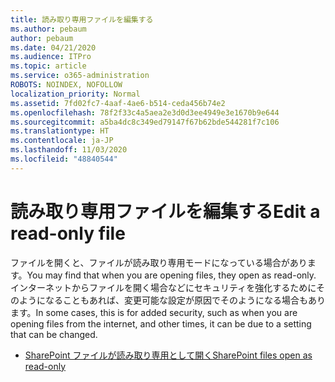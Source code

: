 ```yaml
---
title: 読み取り専用ファイルを編集する
ms.author: pebaum
author: pebaum
ms.date: 04/21/2020
ms.audience: ITPro
ms.topic: article
ms.service: o365-administration
ROBOTS: NOINDEX, NOFOLLOW
localization_priority: Normal
ms.assetid: 7fd02fc7-4aaf-4ae6-b514-ceda456b74e2
ms.openlocfilehash: 78f2f33c4a5aea2e3d0d3ee4949e3e1670b9e644
ms.sourcegitcommit: a5ba4dc8c349ed79147f67b62bde544281f7c106
ms.translationtype: HT
ms.contentlocale: ja-JP
ms.lasthandoff: 11/03/2020
ms.locfileid: "48840544"
---
```

# <a name="edit-a-read-only-file"></a><span data-ttu-id="23127-102">読み取り専用ファイルを編集する</span><span class="sxs-lookup"><span data-stu-id="23127-102">Edit a read-only file</span></span>

<span data-ttu-id="23127-103">ファイルを開くと、ファイルが読み取り専用モードになっている場合があります。</span><span class="sxs-lookup"><span data-stu-id="23127-103">You may find that when you are opening files, they open as read-only.</span></span> <span data-ttu-id="23127-104">インターネットからファイルを開く場合などにセキュリティを強化するためにそのようになることもあれば、変更可能な設定が原因でそのようになる場合もあります。</span><span class="sxs-lookup"><span data-stu-id="23127-104">In some cases, this is for added security, such as when you are opening files from the internet, and other times, it can be due to a setting that can be changed.</span></span>

- [<span data-ttu-id="23127-105">SharePoint ファイルが読み取り専用として開く</span><span class="sxs-lookup"><span data-stu-id="23127-105">SharePoint files open as read-only</span></span>](https://docs.microsoft.com/sharepoint/troubleshoot/lists-and-libraries/files-open-as-read-only-and-cannot-check-in-or-out)
